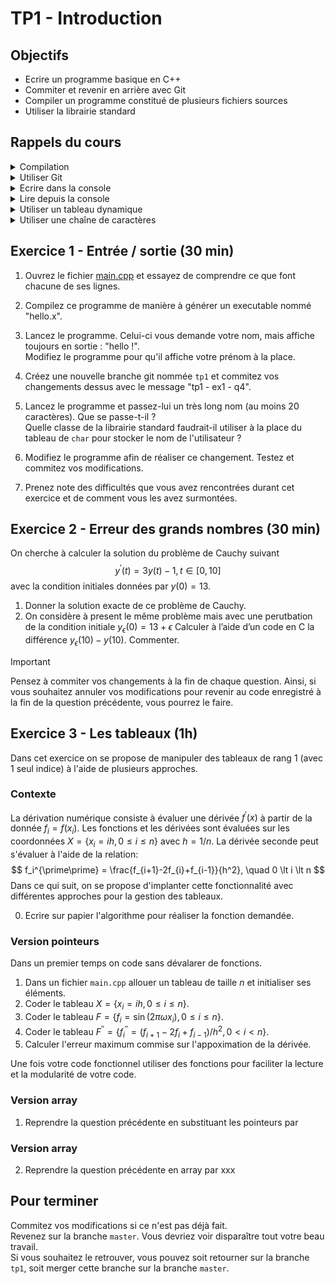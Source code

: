 # TP1 - Introduction

## Objectifs

- Ecrire un programme basique en C++
- Commiter et revenir en arrière avec Git
- Compiler un programme constitué de plusieurs fichiers sources
- Utiliser la librairie standard

## Rappels du cours

<details>
<summary>Compilation</summary>

```bash
# Build some source files (= generate object-files)
g++ -c file1.cpp file2.cpp file3.cpp --std=c++17
# Link the object-files into an executable.
g++ -o executable.x file1.o file2.o file3.o
# Execute the binary.
./the_exe
```
</details>

<details>
<summary>Utiliser Git</summary>

```bash
# Clone a repository.
git clone https://url_to_repository
# Move into the repository.
cd repository_folder
# Create and go on a new branch.
git switch -c new_branch
# Stage some changes (= prepare them for commit).
git add file1 file2 folder1
# Commit with a specific message on the current branch.
git commit -m "a message"
# Switch back to an existing branch.
git switch other_branch
# Put the commits of a branch named "work" into the current branch.
git merge work
```
</details>

<details>
<summary>Ecrire dans la console</summary>

```cpp
std::cout << "Value of var_a is:" << var_a << "." << std::endl;
```
</details>

<details>
<summary>Lire depuis la console</summary>

```cpp
std::cin >> var_a;
```
</details>

<details>
<summary>Utiliser un tableau dynamique</summary>

```cpp
auto values = std::vector<int>{ 1, 2, 3 };
auto first = values[0];
values.push_back(4);
```
</details>

<details>
<summary>Utiliser une chaîne de caractères</summary>

```cpp
auto first_name = std::string { "Medor" };
auto last_name = std::string { "TheDog" };
auto full_name = first_name + ' ' + last_name;
```
</details>


## Exercice 1 - Entrée / sortie (30 min)

1. Ouvrez le fichier [main.cpp](ex1/main.cpp) et essayez de comprendre ce que font chacune de ses lignes.

2. Compilez ce programme de manière à générer un executable nommé "hello.x".

3. Lancez le programme. Celui-ci vous demande votre nom, mais affiche toujours en sortie : "hello !".  
Modifiez le programme pour qu'il affiche votre prénom à la place.

4. Créez une nouvelle branche git nommée `tp1` et commitez vos changements dessus avec le message "tp1 - ex1 - q4".

5. Lancez le programme et passez-lui un très long nom (au moins 20 caractères). Que se passe-t-il ?  
Quelle classe de la librairie standard faudrait-il utiliser à la place du tableau de `char` pour stocker le nom de l'utilisateur ?

6. Modifiez le programme afin de réaliser ce changement. Testez et commitez vos modifications.

7. Prenez note des difficultés que vous avez rencontrées durant cet exercice et de comment vous les avez surmontées.
 

## Exercice 2 - Erreur des grands nombres (30 min)

On cherche à calculer la solution du problème de Cauchy suivant 
$$y^\prime(t) = 3 y(t)−1, t \in [0,10]$$
avec la condition initiales données par $y(0) = 13$.
1. Donner la solution exacte de ce problème de Cauchy.
2. On considère à present le même problème mais avec une perutbation de la condition initiale $y_{\epsilon}(0) = 13 + \epsilon$ Calculer à l’aide d’un code en C la différence $y_{\epsilon}(10) − y(10)$. Commenter.

> [!IMPORTANT]
> Pensez à commiter vos changements à la fin de chaque question.
> Ainsi, si vous souhaitez annuler vos modifications pour revenir au code enregistré à la fin de la question précédente, vous pourrez le faire.

## Exercice 3 - Les tableaux (1h)

Dans cet exercice on se propose de manipuler des tableaux de rang 1 (avec 1 seul indice) à l'aide de plusieurs approches.
### Contexte
La dérivation numérique consiste à évaluer une dérivée $f^\prime(x)$ à partir de la donnée $f_i=f(x_i)$.
Les fonctions et les dérivées sont évaluées sur les coordonnées $X=\{x_i = i h, 0 \le i \le n \}$ avec $h=1/n$.
La dérivée seconde peut s'évaluer à l'aide de la relation:
$$
f_i^{\prime\prime} = \frac{f_{i+1}-2f_{i}+f_{i-1}}{h^2}, \quad 0 \lt i \lt n
$$
Dans ce qui suit, on se propose d'implanter cette fonctionnalité avec différentes approches pour la gestion des tableaux.  

0. Ecrire sur papier l'algorithme pour réaliser la fonction demandée.  

### Version pointeurs
Dans un premier temps on code sans dévalarer de fonctions.

1. Dans un fichier `main.cpp` allouer un tableau de taille $n$ et initialiser ses éléments.
2. Coder le tableau $X=\{x_i = i h, 0 \le i \le n \}$. 
3. Coder le tableau $F=\{f_i = \sin ( 2\pi \omega x_i ), 0 \le i \le n \}$.
4. Coder le tableau $F^{\prime\prime}= \{ f_i^{\prime \prime} =  \left(f_{i+1}-2f_{i}+f_{i-1}\right)/h^2, 0 \lt i \lt n \}$.
5. Calculer l'erreur maximum commise sur l'appoximation de la dérivée.

Une fois votre code fonctionnel utiliser des fonctions pour faciliter la lecture et la modularité de votre code.

### Version array
1. Reprendre la question précédente en substituant les pointeurs par 

### Version array
2. Reprendre la question précédente en array par xxx

## Pour terminer

Commitez vos modifications si ce n'est pas déjà fait.  
Revenez sur la branche `master`. Vous devriez voir disparaître tout votre beau travail.  
Si vous souhaitez le retrouver, vous pouvez soit retourner sur la branche `tp1`, soit merger cette branche sur la branche `master`.
